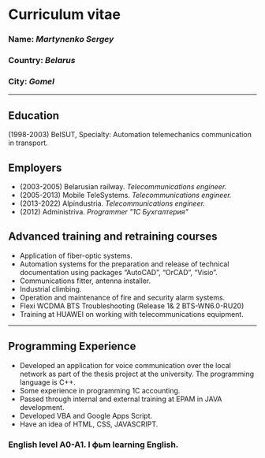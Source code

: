# Curriculum vitae
### **Name:** *Martynenko Sergey*
### **Country:** *Belarus*
### **City:** *Gomel*
___

## Education

(1998-2003) BelSUT, Specialty: Automation telemechanics communication in transport.

## Employers

* (2003-2005) Belarusian railway.  _Telecommunications engineer._
* (2005-2013) Mobile TeleSystems. _Telecommunications engineer._
* (2013-2022) Alpindustria. _Telecommunications engineer._
* (2012) Administriva. _Programmer "1C Бухгалтерия"_

## Advanced training and retraining courses
* Application of fiber-optic systems.
* Automation systems for the preparation and release of technical documentation using packages “AutoCAD”, “OrCAD”, “Visio”.
* Communications fitter, antenna installer. 
* Industrial climbing.
* Operation and maintenance of fire and security alarm systems.
* Flexi WCDMA BTS Troubleshooting (Release 1& 2 BTS-WN6.0-RU20)
* Training at HUAWEI on working with telecommunications equipment.
___
## Programming Experience

* Developed an application for voice communication over the local network as part of the thesis project at the university. The programming language is C++.
* Some experience in programming 1C accounting.
* Passed through internal and external training at EPAM in JAVA development.
* Developed VBA and Google Apps Script.
* Have an idea of HTML, CSS, JAVASCRIPT.

### English level A0-A1. I фьm learning English.
